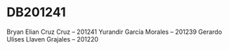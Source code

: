 # DB201241

Bryan Elian Cruz Cruz – 201241
Yurandir García Morales – 201239
Gerardo Ulises Llaven Grajales – 201220
